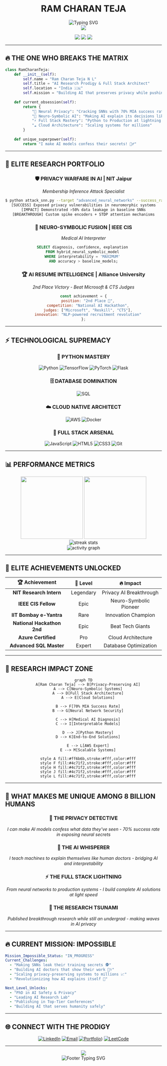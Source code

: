 # <div align="center"> RAM CHARAN TEJA </div>

<div align="center">
  <img src="https://readme-typing-svg.herokuapp.com?font=Fira+Code&size=35&duration=3000&pause=1000&color=FF6B6B&center=true&vCenter=true&width=800&lines=AI+RESEARCH+PRODIGY+🧠;FULL+STACK+ARCHITECT+⚡;PYTHON+MASTER+🐍;CLOUD+NATIVE+DEVELOPER+☁️;NEUROMORPHIC+AI+PIONEER+🔬" alt="Typing SVG" />
</div>

<div align="center">
  <img src="https://capsule-render.vercel.app/api?type=waving&color=gradient&customColorList=6,11,20&height=150&section=header&text=&fontSize=0"/>
</div>

<p align="center">
  <img src="https://komarev.com/ghpvc/?username=RamCharanTeja-22&label=Profile%20Views&color=ff6b6b&style=for-the-badge" />
  <img src="https://img.shields.io/github/followers/RamCharanTeja-22?label=Followers&style=for-the-badge&color=4c71f2" />
  <img src="https://img.shields.io/badge/Focus-AI%20Privacy%20Research-ff6b6b?style=for-the-badge" />
</p>

---

## 🔥 THE ONE WHO BREAKS THE MATRIX

```python
class RamCharanTeja:
    def __init__(self):
        self.name = "Ram Charan Teja N L"
        self.title = "AI Research Prodigy & Full Stack Architect"
        self.location = "India 🇮🇳"
        self.mission = "Building AI that preserves privacy while pushing boundaries"
        
    def current_obsession(self):
        return {
            "🧠 Neural Privacy": "Cracking SNNs with 70% MIA success rate",
            "🔬 Neuro-Symbolic AI": "Making AI explain its decisions like a doctor",
            "⚡ Full Stack Mastery": "Python to Production at lightning speed",
            "☁️ Cloud Architecture": "Scaling systems for millions"
        }
    
    def unique_superpower(self):
        return "I make AI models confess their secrets! 🕵️‍♂️"
```

---

## 🧬 ELITE RESEARCH PORTFOLIO

<div align="center">

### 🛡️ **PRIVACY WARFARE IN AI** | NIT Jaipur
*Membership Inference Attack Specialist*
```bash
$ python attack_snn.py --target "advanced_neural_networks" --success_rate 0.70
[SUCCESS] Exposed privacy vulnerabilities in neuromorphic systems
[IMPACT] Demonstrated >50% data leakage in baseline SNNs
[BREAKTHROUGH] Custom spike encoders + STDP attention mechanisms
```

### 🧠 **NEURO-SYMBOLIC FUSION** | IEEE CIS  
*Medical AI Interpreter*
```sql
SELECT diagnosis, confidence, explanation 
FROM hybrid_neural_symbolic_model 
WHERE interpretability = 'MAXIMUM' 
AND accuracy > baseline_models;
```

### 🏆 **AI RESUME INTELLIGENCE** | Alliance University
*2nd Place Victory - Beat Microsoft & CTS Judges*
```javascript
const achievement = {
    position: "2nd Place 🥈",
    competition: "National AI Hackathon",
    judges: ["Microsoft", "Reskill", "CTS"],
    innovation: "NLP-powered recruitment revolution"
};
```

</div>

---

## ⚡ TECHNOLOGICAL SUPREMACY

<div align="center">

### 🐍 **PYTHON MASTERY**
![Python](https://img.shields.io/badge/Python-Master-3776AB?style=for-the-badge&logo=python&logoColor=white&labelColor=black)
![TensorFlow](https://img.shields.io/badge/TensorFlow-Expert-FF6F00?style=for-the-badge&logo=tensorflow&logoColor=white&labelColor=black)
![PyTorch](https://img.shields.io/badge/PyTorch-Neural%20Architect-EE4C2C?style=for-the-badge&logo=pytorch&logoColor=white&labelColor=black)
![Flask](https://img.shields.io/badge/Flask-API%20Master-000000?style=for-the-badge&logo=flask&logoColor=white&labelColor=black)

### 🗄️ **DATABASE DOMINATION**
![SQL](https://img.shields.io/badge/SQL-Advanced-4479A1?style=for-the-badge&logo=mysql&logoColor=white&labelColor=black)

### ☁️ **CLOUD NATIVE ARCHITECT**
![AWS](https://img.shields.io/badge/Amazon%20AWS-Certified-232F3E?style=for-the-badge&logo=amazon-aws&logoColor=white&labelColor=black)
![Docker](https://img.shields.io/badge/Docker-Container%20Pro-2496ED?style=for-the-badge&logo=docker&logoColor=white&labelColor=black)

### 🔧 **FULL STACK ARSENAL**
![JavaScript](https://img.shields.io/badge/JavaScript-ES6+-F7DF1E?style=for-the-badge&logo=javascript&logoColor=black&labelColor=black)
![HTML5](https://img.shields.io/badge/HTML5-Semantic-E34F26?style=for-the-badge&logo=html5&logoColor=white&labelColor=black)
![CSS3](https://img.shields.io/badge/CSS3-Modern-1572B6?style=for-the-badge&logo=css3&logoColor=white&labelColor=black)
![Git](https://img.shields.io/badge/Git-Version%20Control-F05032?style=for-the-badge&logo=git&logoColor=white&labelColor=black)

</div>

---

## 📊 PERFORMANCE METRICS

<div align="center">
  <img height="200em" src="https://github-readme-stats.vercel.app/api?username=RamCharanTeja-22&show_icons=true&theme=radical&include_all_commits=true&count_private=true&hide_border=true&bg_color=0d1117&title_color=ff6b6b&icon_color=ff6b6b&text_color=c9d1d9"/>
  <img height="200em" src="https://github-readme-stats.vercel.app/api/top-langs/?username=RamCharanTeja-22&layout=compact&langs_count=10&theme=radical&hide_border=true&bg_color=0d1117&title_color=ff6b6b&text_color=c9d1d9"/>
</div>

<div align="center">
  <img src="https://github-readme-streak-stats.herokuapp.com?user=RamCharanTeja-22&theme=radical&hide_border=true&background=0d1117&stroke=ff6b6b&ring=ff6b6b&fire=ff6b6b&currStreakLabel=ff6b6b&sideLabels=c9d1d9&currStreakNum=c9d1d9&sideNums=c9d1d9&dates=c9d1d9" alt="streak stats"/>
</div>

<div align="center">
  <img src="https://github-readme-activity-graph.vercel.app/graph?username=RamCharanTeja-22&bg_color=0d1117&color=c9d1d9&line=ff6b6b&point=ff6b6b&area=true&hide_border=true" alt="activity graph"/>
</div>

---

## 🎯 ELITE ACHIEVEMENTS UNLOCKED

<div align="center">

| 🏆 Achievement | 🌟 Level | 🔥 Impact |
|:-------------:|:--------:|:---------:|
| **NIT Research Intern** | Legendary | Privacy AI Breakthrough |
| **IEEE CIS Fellow** | Epic | Neuro-Symbolic Pioneer |
| **IIT Bombay e-Yantra** | Rare | Innovation Champion |
| **National Hackathon 2nd** | Epic | Beat Tech Giants |
| **Azure Certified** | Pro | Cloud Architecture |
| **Advanced SQL Master** | Expert | Database Optimization |

</div>

---

## 🚀 RESEARCH IMPACT ZONE

<div align="center">
  
```mermaid
graph TD
    A[Ram Charan Teja] --> B[Privacy-Preserving AI]
    A --> C[Neuro-Symbolic Systems]
    A --> D[Full Stack Architecture]
    A --> E[Cloud Solutions]
    
    B --> F[70% MIA Success Rate]
    B --> G[Neural Network Security]
    
    C --> H[Medical AI Diagnosis]
    C --> I[Interpretable Models]
    
    D --> J[Python Mastery]
    D --> K[End-to-End Solutions]
    
    E --> L[AWS Expert]
    E --> M[Scalable Systems]
    
    style A fill:#ff6b6b,stroke:#fff,color:#fff
    style F fill:#4c71f2,stroke:#fff,color:#fff
    style H fill:#4c71f2,stroke:#fff,color:#fff
    style J fill:#4c71f2,stroke:#fff,color:#fff
    style L fill:#4c71f2,stroke:#fff,color:#fff
```

</div>

---

## 🎪 WHAT MAKES ME UNIQUE AMONG 8 BILLION HUMANS

<div align="center">

### 🔮 **THE PRIVACY DETECTIVE**
*I can make AI models confess what data they've seen - 70% success rate in exposing neural secrets*

### 🧠 **THE AI WHISPERER** 
*I teach machines to explain themselves like human doctors - bridging AI and interpretability*

### ⚡ **THE FULL STACK LIGHTNING**
*From neural networks to production systems - I build complete AI solutions at light speed*

### 🌊 **THE RESEARCH TSUNAMI**
*Published breakthrough research while still an undergrad - making waves in AI privacy*

</div>

---

## 🔥 CURRENT MISSION: IMPOSSIBLE

```yaml
Mission_Impossible_Status: "IN_PROGRESS"
Current_Challenges:
  - "Making SNNs leak their training secrets 🕵️"
  - "Building AI doctors that show their work 👨‍⚕️"
  - "Scaling privacy-preserving systems to millions 📈"
  - "Revolutionizing how AI explains itself 🧠"

Next_Level_Unlocks:
  - "PhD in AI Safety & Privacy"
  - "Leading AI Research Lab"
  - "Publishing in Top-Tier Conferences"
  - "Building AI that serves humanity safely"
```

---

## 🌐 CONNECT WITH THE PRODIGY

<div align="center">

[![LinkedIn](https://img.shields.io/badge/LinkedIn-Connect%20for%20AI%20Discussions-0077B5?style=for-the-badge&logo=linkedin&logoColor=white)](https://www.linkedin.com/in/n-l-ram-charan-teja-ba2b25288/)
[![Email](https://img.shields.io/badge/Email-Collaborate%20on%20Research-D14836?style=for-the-badge&logo=gmail&logoColor=white)](mailto:nlramcharanplacement@gmail.com)
[![Portfolio](https://img.shields.io/badge/Portfolio-See%20My%20AI%20Projects-000000?style=for-the-badge&logo=About.me&logoColor=white)](https://ramcharanteja-22.github.io/RAM_CHARAN_TEJA/))
[![LeetCode](https://img.shields.io/badge/LeetCode-Algorithm%20Master-FFA116?style=for-the-badge&logo=leetcode&logoColor=white)](https://(leetcode.com/u/N_L_R/))

</div>

---

<div align="center">
  <img src="https://capsule-render.vercel.app/api?type=waving&color=gradient&customColorList=6,11,20&height=150&section=footer"/>
</div>

<div align="center">
  <img src="https://readme-typing-svg.herokuapp.com?font=Fira+Code&size=20&duration=2000&pause=1000&color=FF6B6B&center=true&vCenter=true&width=600&lines=Ready+to+revolutionize+AI+together%3F+🚀;Let's+build+the+future+of+intelligent+systems!+💡" alt="Footer Typing SVG" />
</div>
